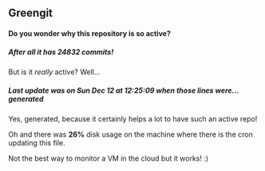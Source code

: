 ## Greengit

#### Do you wonder why this repository is so active?

##### After all it has 24832 commits!

But is it *really* active? Well...

##### Last update was on Sun Dec 12 at 12:25:09 when those lines were... generated

Yes, generated, because it certainly helps a lot to have such an active repo!

Oh and there was **26%** disk usage on the machine
where there is the cron updating this file.

Not the best way to monitor a VM in the cloud but it works! :)
